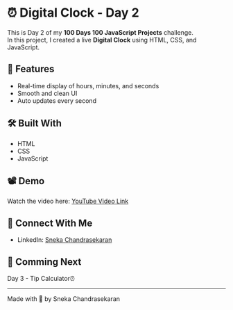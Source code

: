 # ⏰ Digital Clock - Day 2

This is Day 2 of my **100 Days 100 JavaScript Projects** challenge.  
In this project, I created a live **Digital Clock** using HTML, CSS, and JavaScript.

## 🔹 Features
- Real-time display of hours, minutes, and seconds
- Smooth and clean UI
- Auto updates every second

## 🛠️ Built With
- HTML
- CSS
- JavaScript

## 📽️ Demo
Watch the video here: [YouTube Video Link](https://youtu.be/Meot4viR8a4?si=UoKorOBpXf1rl8TF)

## 🔗 Connect With Me
- LinkedIn: [Sneka Chandrasekaran](https://linkedin.com/in/sneka-chandrasekaran)

## 📅 Comming Next
Day 3 - Tip Calculator⏰

---

Made with 💙 by Sneka Chandrasekaran
